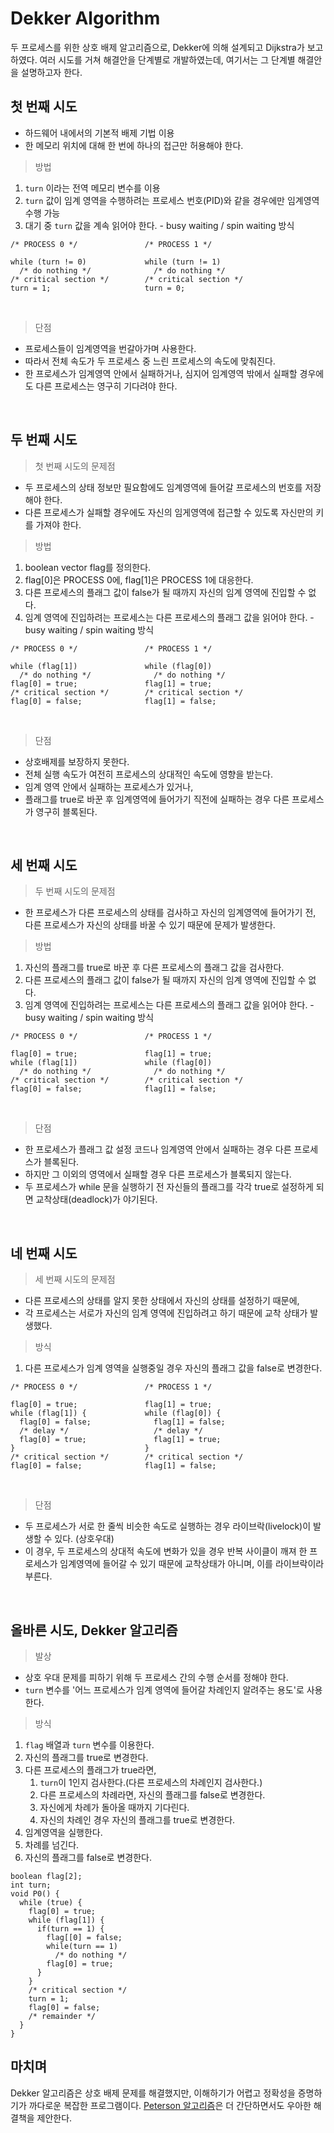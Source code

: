 # Dekker Algorithm
두 프로세스를 위한 상호 배제 알고리즘으로, Dekker에 의해 설계되고 Dijkstra가 보고하였다.
여러 시도를 거쳐 해결안을 단계별로 개발하였는데, 여기서는 그 단계별 해결안을 설명하고자 한다.

## 첫 번째 시도
* 하드웨어 내에서의 기본적 배제 기법 이용
* 한 메모리 위치에 대해 한 번에 하나의 접근만 허용해야 한다.

> 방법
1. `turn` 이라는 전역 메모리 변수를 이용
2. `turn` 값이 임계 영역을 수행하려는 프로세스 번호(PID)와 같을 경우에만 임계영역 수행 가능
3. 대기 중 `turn` 값을 계속 읽어야 한다. - busy waiting / spin waiting 방식
```
/* PROCESS 0 */               /* PROCESS 1 */

while (turn != 0)             while (turn != 1)
  /* do nothing */              /* do nothing */
/* critical section */        /* critical section */
turn = 1;                     turn = 0;
```

<br/>

> 단점
* 프로세스들이 임계영역을 번갈아가며 사용한다.
* 따라서 전체 속도가 두 프로세스 중 느린 프로세스의 속도에 맞춰진다.
* 한 프로세스가 임계영역 안에서 실패하거나, 심지어 임계영역 밖에서 실패할 경우에도 다른 프로세스는 영구히 기다려야 한다.

<br/>

## 두 번째 시도
> 첫 번째 시도의 문제점
* 두 프로세스의 상태 정보만 필요함에도 임계영역에 들어갈 프로세스의 번호를 저장해야 한다.
* 다른 프로세스가 실패할 경우에도 자신의 임게영역에 접근할 수 있도록 자신만의 키를 가져야 한다.


> 방법
1. boolean vector flag를 정의한다.
2. flag[0]은 PROCESS 0에, flag[1]은 PROCESS 1에 대응한다.
3. 다른 프로세스의 플래그 값이 false가 될 때까지 자신의 임계 영역에 진입할 수 없다.
4. 임계 영역에 진입하려는 프로세스는 다른 프로세스의 플래그 값을 읽어야 한다. - busy waiting / spin waiting 방식

```
/* PROCESS 0 */               /* PROCESS 1 */

while (flag[1])               while (flag[0])
  /* do nothing */              /* do nothing */
flag[0] = true;               flag[1] = true;
/* critical section */        /* critical section */
flag[0] = false;              flag[1] = false;
```

<br/>

> 단점
* 상호배제를 보장하지 못한다.
* 전체 실행 속도가 여전히 프로세스의 상대적인 속도에 영향을 받는다.
* 임계 영역 안에서 실패하는 프로세스가 있거나,
* 플래그를 true로 바꾼 후 임계영역에 들어가기 직전에 실패하는 경우 다른 프로세스가 영구히 블록된다.

<br/>

## 세 번째 시도
> 두 번째 시도의 문제점
* 한 프로세스가 다른 프로세스의 상태를 검사하고 자신의 임계영역에 들어가기 전, 다른 프로세스가 자신의 상태를 바꿀 수 있기 때문에 문제가 발생한다.

> 방법
1. 자신의 플래그를 true로 바꾼 후 다른 프로세스의 플래그 값을 검사한다.
2. 다른 프로세스의 플래그 값이 false가 될 때까지 자신의 임계 영역에 진입할 수 없다.
3. 임계 영역에 진입하려는 프로세스는 다른 프로세스의 플래그 값을 읽어야 한다. - busy waiting / spin waiting 방식

```
/* PROCESS 0 */               /* PROCESS 1 */

flag[0] = true;               flag[1] = true;
while (flag[1])               while (flag[0])
  /* do nothing */              /* do nothing */
/* critical section */        /* critical section */
flag[0] = false;              flag[1] = false;
```
<br/>

> 단점
* 한 프로세스가 플래그 값 설정 코드나 임계영역 안에서 실패하는 경우 다른 프로세스가 블록된다.
* 하지만 그 이외의 영역에서 실패할 경우 다른 프로세스가 블록되지 않는다.
* 두 프로세스가 while 문을 실행하기 전 자신들의 플래그를 각각 true로 설정하게 되면 교착상태(deadlock)가 야기된다.

<br/>

## 네 번째 시도
> 세 번째 시도의 문제점
* 다른 프로세스의 상태를 알지 못한 상태에서 자신의 상태를 설정하기 때문에,
* 각 프로세스는 서로가 자신의 임계 영역에 진입하려고 하기 때문에 교착 상태가 발생했다.

> 방식
1. 다른 프로세스가 임계 영역을 실행중일 경우 자신의 플래그 값을 false로 변경한다.
```
/* PROCESS 0 */               /* PROCESS 1 */

flag[0] = true;               flag[1] = true;
while (flag[1]) {             while (flag[0]) {
  flag[0] = false;              flag[1] = false;
  /* delay */                   /* delay */
  flag[0] = true;               flag[1] = true;
}                             }
/* critical section */        /* critical section */
flag[0] = false;              flag[1] = false;
```

<br/>

> 단점
* 두 프로세스가 서로 한 줄씩 비슷한 속도로 실행하는 경우 라이브락(livelock)이 발생할 수 있다. (상호우대)
* 이 경우, 두 프로세스의 상대적 속도에 변화가 있을 경우 반복 사이클이 깨져 한 프로세스가 임계영역에 들어갈 수 있기 때문에 교착상태가 아니며, 이를 라이브락이라 부른다.

<br/>

## 올바른 시도, Dekker 알고리즘
> 발상
* 상호 우대 문제를 피하기 위해 두 프로세스 간의 수행 순서를 정해야 한다.
* `turn` 변수를 '어느 프로세스가 임계 영역에 들어갈 차례인지 알려주는 용도'로 사용한다.

> 방식
1. `flag` 배열과 `turn` 변수를 이용한다.
2. 자신의 플래그를 true로 변경한다.
3. 다른 프로세스의 플래그가 true라면,
   1. `turn`이 1인지 검사한다.(다른 프로세스의 차례인지 검사한다.)
   2. 다른 프로세스의 차례라면, 자신의 플래그를 false로 변경한다.
   3. 자신에게 차례가 돌아올 때까지 기다린다.
   4. 자신의 차례인 경우 자신의 플래그를 true로 변경한다.
4. 임계영역을 실행한다.
5. 차례를 넘긴다.
6. 자신의 플래그를 false로 변경한다.
```
boolean flag[2];
int turn;
void P0() {
  while (true) {
    flag[0] = true;
    while (flag[1]) {
      if(turn == 1) {
        flag[[0] = false;
        while(turn == 1)
          /* do nothing */
        flag[0] = true;
      }
    }
    /* critical section */
    turn = 1;
    flag[0] = false;
    /* remainder */
  }
}
```

## 마치며

Dekker 알고리즘은 상호 배제 문제를 해결했지만,
이해하기가 어렵고 정확성을 증명하기가 까다로운 복잡한 프로그램이다. 
[Peterson 알고리즘](./peterson_algorithm.md)은 더 간단하면서도 우아한 해결책을 제안한다.